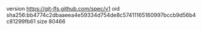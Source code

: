 version https://git-lfs.github.com/spec/v1
oid sha256:bb4774c2dbaaeea4e59334d754de8c57411165160997bccb9d56b4c81299fb61
size 80466

